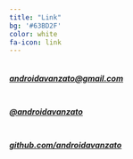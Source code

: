 ```yaml
---
title: "Link"
bg: '#63BD2F'
color: white
fa-icon: link
---
```


<div class="small column">
	<a href="mailto:androidavanzato@gmail.com" target="_blank">
	<div class="link-section">
	  <span class="fa-stack">
	    <i class="fa fa-envelope-o fa-stack-1x"></i>
	  </span>
	  <h5 class="icon-title" style="font-size: 14px;">androidavanzato@gmail.com</h5>
	</div>
	</a>
</div>
<div class="small column">
	<a href="https://twitter.com/#!/androidavanzato" target="_blank">
	<div class="link-section">
	  <span class="fa-stack">
	    <i class="fa fa-twitter fa-stack-1x"></i>
	  </span>
	  <h5 class="icon-title" style="font-size: 14px;">@androidavanzato</h5>
	</div>
	</a>
</div>
<div class="small column">
	<a href="https://github.com/androidavanzato" target="_blank">
	<div class="link-section">
	  <span class="fa-stack">
	    <i class="fa fa-github fa-stack-1x"></i>
	  </span>
	  <h5 class="icon-title" style="font-size: 14px;">github.com/androidavanzato</h5>
	</div>
	</a>
</div>
